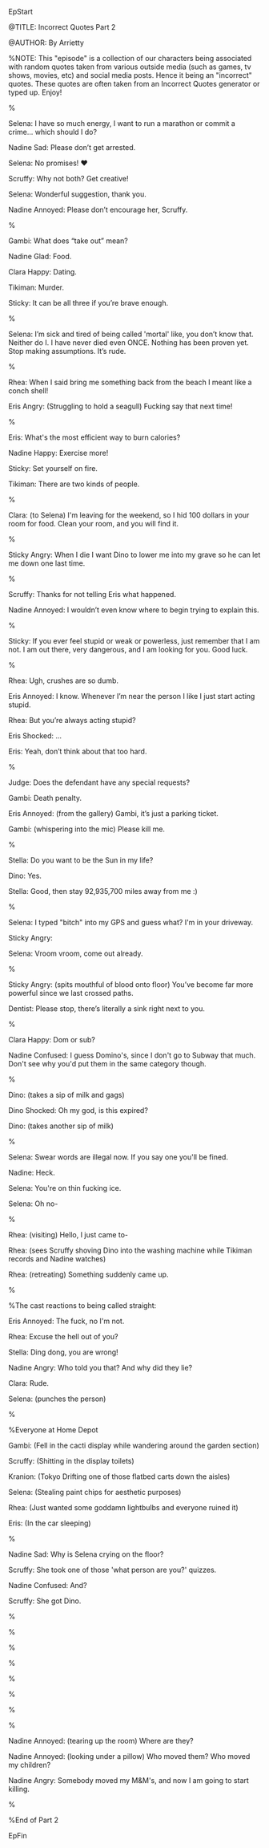 EpStart

@TITLE: Incorrect Quotes Part 2

@AUTHOR: By Arrietty

%NOTE: This "episode" is a collection of our characters being associated with random quotes taken from various outside media (such as games, tv shows, movies, etc) and social media posts. Hence it being an "incorrect" quotes. These quotes are often taken from an Incorrect Quotes generator or typed up. Enjoy!

%

Selena: I have so much energy, I want to run a marathon or commit a crime... which should I do?

Nadine Sad: Please don’t get arrested.

Selena: No promises! ❤️

Scruffy: Why not both? Get creative!

Selena: Wonderful suggestion, thank you.

Nadine Annoyed: Please don’t encourage her, Scruffy.

%

Gambi: What does “take out” mean?

Nadine Glad: Food.

Clara Happy: Dating.

Tikiman: Murder.

Sticky: It can be all three if you’re brave enough.

%

Selena: I’m sick and tired of being called 'mortal' like, you don’t know that. Neither do I. I have never died even ONCE. Nothing has been proven yet. Stop making assumptions. It’s rude.

%

Rhea: When I said bring me something back from the beach I meant like a conch shell!

Eris Angry: (Struggling to hold a seagull) Fucking say that next time!

%

Eris: What's the most efficient way to burn calories?

Nadine Happy: Exercise more!

Sticky: Set yourself on fire.

Tikiman: There are two kinds of people.

%

Clara: (to Selena) I'm leaving for the weekend, so I hid 100 dollars in your room for food. Clean your room, and you will find it.

%

Sticky Angry: When I die I want Dino to lower me into my grave so he can let me down one last time.

%

Scruffy: Thanks for not telling Eris what happened.

Nadine Annoyed: I wouldn’t even know where to begin trying to explain this.

%

Sticky: If you ever feel stupid or weak or powerless, just remember that I am not. I am out there, very dangerous, and I am looking for you. Good luck.

%

Rhea: Ugh, crushes are so dumb.

Eris Annoyed: I know. Whenever I’m near the person I like I just start acting stupid.

Rhea: But you’re always acting stupid?

Eris Shocked: ...

Eris: Yeah, don’t think about that too hard.

%

Judge: Does the defendant have any special requests?

Gambi: Death penalty.

Eris Annoyed: (from the gallery) Gambi, it’s just a parking ticket.

Gambi: (whispering into the mic) Please kill me.

%

Stella: Do you want to be the Sun in my life?

Dino: Yes.

Stella: Good, then stay 92,935,700 miles away from me :)

%

Selena: I typed "bitch" into my GPS and guess what? I'm in your driveway.

Sticky Angry:

Selena: Vroom vroom, come out already.

%

Sticky Angry: (spits mouthful of blood onto floor) You’ve become far more powerful since we last crossed paths.

Dentist: Please stop, there’s literally a sink right next to you.

%

Clara Happy: Dom or sub?

Nadine Confused: I guess Domino's, since I don't go to Subway that much. Don't see why you'd put them in the same category though.

%

Dino: (takes a sip of milk and gags)

Dino Shocked: Oh my god, is this expired?

Dino: (takes another sip of milk)

%

Selena: Swear words are illegal now. If you say one you'll be fined.

Nadine: Heck.

Selena: You're on thin fucking ice.

Selena: Oh no-

%

Rhea: (visiting) Hello, I just came to-
 
Rhea: (sees Scruffy shoving Dino into the washing machine while Tikiman records and Nadine watches)

Rhea: (retreating) Something suddenly came up.

%

%The cast reactions to being called straight:

Eris Annoyed: The fuck, no I'm not. 

Rhea: Excuse the hell out of you? 

Stella: Ding dong, you are wrong! 

Nadine Angry: Who told you that? And why did they lie? 

Clara: Rude. 

Selena: (punches the person)

%

%Everyone at Home Depot

Gambi: (Fell in the cacti display while wandering around the garden section)

Scruffy: (Shitting in the display toilets)

Kranion: (Tokyo Drifting one of those flatbed carts down the aisles)

Selena: (Stealing paint chips for aesthetic purposes)

Rhea: (Just wanted some goddamn lightbulbs and everyone ruined it)

Eris: (In the car sleeping)

%

Nadine Sad: Why is Selena crying on the floor?

Scruffy: She took one of those 'what person are you?' quizzes.

Nadine Confused: And?

Scruffy: She got Dino.

%



%



%



%



%



%



%



%

Nadine Annoyed: (tearing up the room) Where are they? 

Nadine Annoyed: (looking under a pillow) Who moved them? Who moved my children?

Nadine Angry: Somebody moved my M&M's, and now I am going to start killing.

%




%End of Part 2

EpFin

<script src="{{ '/assets/js/EpFormatter.js' | relative_url }}"></script